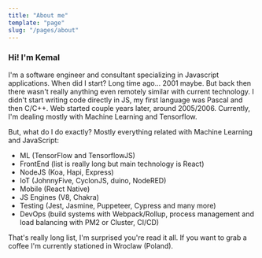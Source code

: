 ```yaml
---
title: "About me"
template: "page"
slug: "/pages/about"
---
```


### Hi! I'm Kemal

I'm a software engineer and consultant specializing in Javascript applications. When did I start? Long time ago... 2001 maybe. But back then there wasn't really anything even remotely similar with current technology. I didn't start writing code directly in JS, my first language was Pascal and then C/C++. Web started couple years later, around 2005/2006. Currently, I'm dealing mostly with Machine Learning and Tensorflow.

But, what do I do exactly? Mostly everything related with Machine Learning and JavaScript:
- ML (TensorFlow and TensorflowJS)
- FrontEnd (list is really long but main technology is React)
- NodeJS (Koa, Hapi, Express)
- IoT (JohnnyFive, CyclonJS, duino, NodeRED)
- Mobile (React Native)
- JS Engines (V8, Chakra)
- Testing (Jest, Jasmine, Puppeteer, Cypress and many more)
- DevOps (build systems with Webpack/Rollup, process management and load balancing with PM2 or Cluster, CI/CD)

That's really long list, I'm surprised you're read it all. If you want to grab a coffee I'm currently stationed in Wroclaw (Poland).